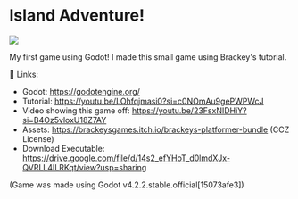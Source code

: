 # Island Adventure!

<img src="https://i.imgur.com/1GOBmPr.png"/>

My first game using Godot! I made this small game using Brackey's tutorial.

🔗 Links:

- Godot: https://godotengine.org/
- Tutorial: https://youtu.be/LOhfqjmasi0?si=c0NOmAu9gePWPWcJ
- Video showing this game off: https://youtu.be/23FsxNIDHiY?si=B4Oz5vloxU18Z7AY
- Assets: https://brackeysgames.itch.io/brackeys-platformer-bundle (CCZ License)
- Download Executable: https://drive.google.com/file/d/14s2_efYHoT_d0lmdXJx-QVRLL4ILRKqt/view?usp=sharing

(Game was made using Godot v4.2.2.stable.official[15073afe3])
